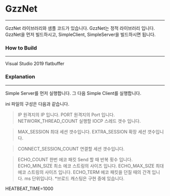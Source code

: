 # GzzNet
<hr/>

GzzNet 라이브러리와 샘플 코드가 있습니다.
GzzNet는 정적 라이브러리 입니다. GzzNet을 먼저 빌드하시고, SimpleClient, SimpleServer을 빌드하시면 됩니다.

### How to Build
<hr/>

Visual Studio 2019
flatbuffer 

### Explanation
<hr/>

Simple Server를 먼저 실행합니다. 
그 다음 Simple Client를 실행합니다. 

ini 파일의 구성은 다음과 같습니다.

>IP 원격지의 IP 입니다.
>PORT 원격지의 Port 입니다.
>NETWORK_THREAD_COUNT 실행할 IOCP 스레드 갯수 입니다.

>MAX_SESSION 최대 세션 갯수입니다.
>EXTRA_SESSION 확장 세션 갯수입니다.

>CONNECT_SESSION_COUNT 연결할 세션 갯수입니다.

>ECHO_COUNT 한번 에코 패킷 Send 할 때 반복 횟수 입니다.
>ECHO_MIN_SIZE 최소 에코 스트링의 사이즈 입니다.
>ECHO_MAX_SIZE 최대 에코 스트링의 사이즈 입니다.
>ECHO_TERM 에코 패킷을 던질 때의 간격 입니다. ms 단위입니다.
*브로드 캐스팅은 구현 중에 있습니다.


HEATBEAT_TIME=1000
